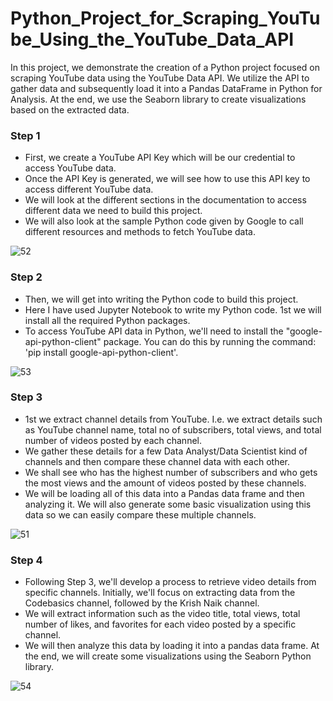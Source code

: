 # Python_Project_for_Scraping_YouTube_Using_the_YouTube_Data_API

In this project, we demonstrate the creation of a Python project focused on scraping YouTube data using the YouTube Data API. We utilize the API to gather data and subsequently load it into a Pandas DataFrame in Python for Analysis. At the end, we use the Seaborn library to create visualizations based on the extracted data.


<h3>Step 1</h3>

- First, we create a YouTube API Key which will be our credential to access YouTube data.
- Once the API Key is generated, we will see how to use this API key to access different YouTube data.
- We will look at the different sections in the documentation to access different data we need to build this project.
- We will also look at the sample Python code given by Google to call different resources and methods to fetch YouTube data.
  

![52](https://github.com/akhilkn27/Python_Project_for_Scraping_YouTube_Using_the_YouTube_Data_API/assets/121345663/0f9b0db2-81a9-486a-bcbf-d87110589fc0)


<h3>Step 2</h3>

- Then, we will get into writing the Python code to build this project. 
- Here I have used Jupyter Notebook to write my Python code. 1st we will install all the required Python packages.
- To access YouTube API data in Python, we'll need to install the "google-api-python-client" package. You can do this by running the command: 'pip install google-api-python-client'.


![53](https://github.com/akhilkn27/Python_Project_for_Scraping_YouTube_Using_the_YouTube_Data_API/assets/121345663/72276c2c-5158-4bf4-a148-ecf84b5390b9)

  
<h3>Step 3</h3>

- 1st we extract channel details from YouTube. I.e. we extract details such as YouTube channel name, total no of subscribers, total views, and total number of videos posted by each channel.
- We gather these details for a few Data Analyst/Data Scientist kind of channels and then compare these channel data with each other.
- We shall see who has the highest number of subscribers and who gets the most views and the amount of videos posted by these channels.
- We will be loading all of this data into a Pandas data frame and then analyzing it. We will also generate some basic visualization using this data so we can easily compare these multiple channels.


![51](https://github.com/akhilkn27/Python_Project_for_Scraping_YouTube_Using_the_YouTube_Data_API/assets/121345663/a46c4987-6972-4403-92e8-6260775fc695)


<h3>Step 4</h3>

- Following Step 3, we'll develop a process to retrieve video details from specific channels. Initially, we'll focus on extracting data from the Codebasics channel, followed by the Krish Naik channel.
- We will extract information such as the video title, total views, total number of likes, and favorites for each video posted by a specific channel.
- We will then analyze this data by loading it into a pandas data frame. At the end, we will create some visualizations using the Seaborn Python library.

![54](https://github.com/akhilkn27/Python_Project_for_Scraping_YouTube_Using_the_YouTube_Data_API/assets/121345663/758c0957-ae18-4542-8a30-674607e407b3)




